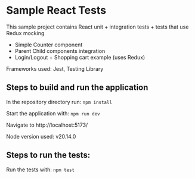 # Sample React Tests

This sample project contains React unit + integration tests + tests that use Redux mocking

- Simple Counter component
- Parent Child components integration
- Login/Logout + Shopping cart example (uses Redux)

Frameworks used: Jest, Testing Library

## Steps to build and run the application
In the repository directory run: `npm install`

Start the application with: `npm run dev`

Navigate to http://localhost:5173/

Node version used: v20.14.0

## Steps to run the tests:


Run the tests with: `npm test`

